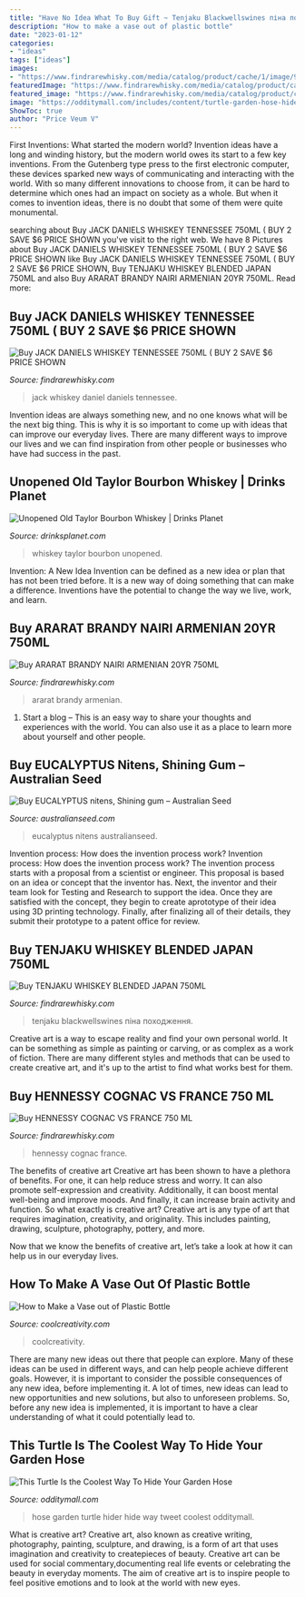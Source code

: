 ```yaml
---
title: "Have No Idea What To Buy Gift ~ Tenjaku Blackwellswines піна походження"
description: "How to make a vase out of plastic bottle"
date: "2023-01-12"
categories:
- "ideas"
tags: ["ideas"]
images:
- "https://www.findrarewhisky.com/media/catalog/product/cache/1/image/9df78eab33525d08d6e5fb8d27136e95/d/s/dsc_3357_1.jpg"
featuredImage: "https://www.findrarewhisky.com/media/catalog/product/cache/1/image/9df78eab33525d08d6e5fb8d27136e95/d/s/dsc_3357_1.jpg"
featured_image: "https://www.findrarewhisky.com/media/catalog/product/cache/1/image/9df78eab33525d08d6e5fb8d27136e95/d/s/dsc_0882_1.jpg"
image: "https://odditymall.com/includes/content/turtle-garden-hose-hider-0.jpg"
ShowToc: true
author: "Price Veum V"
---
```



First Inventions: What started the modern world?
Invention ideas have a long and winding history, but the modern world owes its start to a few key inventions. From the Gutenberg type press to the first electronic computer, these devices sparked new ways of communicating and interacting with the world. With so many different innovations to choose from, it can be hard to determine which ones had an impact on society as a whole. But when it comes to invention ideas, there is no doubt that some of them were quite monumental.

	

		
searching about Buy JACK DANIELS WHISKEY TENNESSEE 750ML ( BUY 2 SAVE $6 PRICE SHOWN you've visit to the right web. We have 8 Pictures about Buy JACK DANIELS WHISKEY TENNESSEE 750ML ( BUY 2 SAVE $6 PRICE SHOWN like Buy JACK DANIELS WHISKEY TENNESSEE 750ML ( BUY 2 SAVE $6 PRICE SHOWN, Buy TENJAKU WHISKEY BLENDED JAPAN 750ML and also Buy ARARAT BRANDY NAIRI ARMENIAN 20YR 750ML. Read more:
		
    
## Buy JACK DANIELS WHISKEY TENNESSEE 750ML ( BUY 2 SAVE $6 PRICE SHOWN

<img loading=lazy src="https://www.findrarewhisky.com/media/catalog/product/cache/1/image/9df78eab33525d08d6e5fb8d27136e95/d/s/dsc_3357_1.jpg" onerror="this.onerror=null;this.src='https://tse2.mm.bing.net/th?id=OIP.CNk5MunuOCYK36WNQKvtFgHaLH&amp;pid=15.1';" alt="Buy JACK DANIELS WHISKEY TENNESSEE 750ML ( BUY 2 SAVE $6 PRICE SHOWN">

_Source: findrarewhisky.com_

>jack whiskey daniel daniels tennessee. 

	

Invention ideas are always something new, and no one knows what will be the next big thing. This is why it is so important to come up with ideas that can improve our everyday lives. There are many different ways to improve our lives and we can find inspiration from other people or businesses who have had success in the past.

    
## Unopened Old Taylor Bourbon Whiskey | Drinks Planet

<img loading=lazy src="https://decg5lu73tfmh.cloudfront.net/drinksplanet.com/images/fbfiles/images/image-aa7ffbaacc0c0ed4deb4244c80a82ef2_v_1464543005.jpg" onerror="this.onerror=null;this.src='https://tse3.mm.bing.net/th?id=OIP.W875oSlCY3aNpHyD6L4jwwHaJ4&amp;pid=15.1';" alt="Unopened Old Taylor Bourbon Whiskey | Drinks Planet">

_Source: drinksplanet.com_

>whiskey taylor bourbon unopened. 

	

Invention: A New Idea
Invention can be defined as a new idea or plan that has not been tried before. It is a new way of doing something that can make a difference. Inventions have the potential to change the way we live, work, and learn.

    
## Buy ARARAT BRANDY NAIRI ARMENIAN 20YR 750ML

<img loading=lazy src="https://www.findrarewhisky.com/media/catalog/product/cache/1/image/9df78eab33525d08d6e5fb8d27136e95/d/s/dsc_0882_1.jpg" onerror="this.onerror=null;this.src='https://tse3.mm.bing.net/th?id=OIP.eOxk2v1RW0mtwOtjp__ccwHaKZ&amp;pid=15.1';" alt="Buy ARARAT BRANDY NAIRI ARMENIAN 20YR 750ML">

_Source: findrarewhisky.com_

>ararat brandy armenian. 

	

1. Start a blog – This is an easy way to share your thoughts and experiences with the world. You can also use it as a place to learn more about yourself and other people.

    
## Buy EUCALYPTUS Nitens, Shining Gum – Australian Seed

<img loading=lazy src="http://www.australianseed.com/persistent/catalogue_images/products/eucalyptus-nitens-1.jpg" onerror="this.onerror=null;this.src='https://tse2.mm.bing.net/th?id=OIP.j0L8zACFR9TWnPwgGx5bjQHaHa&amp;pid=15.1';" alt="Buy EUCALYPTUS nitens, Shining gum – Australian Seed">

_Source: australianseed.com_

>eucalyptus nitens australianseed. 

	

Invention process: How does the invention process work?
Invention process: How does the invention process work?
The invention process starts with a proposal from a scientist or engineer. This proposal is based on an idea or concept that the inventor has. Next, the inventor and their team look for Testing and Research to support the idea. Once they are satisfied with the concept, they begin to create aprototype of their idea using 3D printing technology. Finally, after finalizing all of their details, they submit their prototype to a patent office for review.

    
## Buy TENJAKU WHISKEY BLENDED JAPAN 750ML

<img loading=lazy src="https://www.findrarewhisky.com/media/catalog/product/cache/1/image/9df78eab33525d08d6e5fb8d27136e95/d/c/dcd.jpg" onerror="this.onerror=null;this.src='https://tse2.mm.bing.net/th?id=OIP.sPiQ3VBs4E9X2uHZp5icngHaKR&amp;pid=15.1';" alt="Buy TENJAKU WHISKEY BLENDED JAPAN 750ML">

_Source: findrarewhisky.com_

>tenjaku blackwellswines піна походження. 

	

Creative art is a way to escape reality and find your own personal world. It can be something as simple as painting or carving, or as complex as a work of fiction. There are many different styles and methods that can be used to create creative art, and it's up to the artist to find what works best for them.

    
## Buy HENNESSY COGNAC VS FRANCE 750 ML

<img loading=lazy src="https://www.findrarewhisky.com/media/catalog/product/cache/1/image/9df78eab33525d08d6e5fb8d27136e95/d/s/dsc_1153_2_1.jpg" onerror="this.onerror=null;this.src='https://tse2.mm.bing.net/th?id=OIP.Oghtr0MtMZOJ6IxVLCTB4QHaLH&amp;pid=15.1';" alt="Buy HENNESSY COGNAC VS FRANCE 750 ML">

_Source: findrarewhisky.com_

>hennessy cognac france. 

	

The benefits of creative art
Creative art has been shown to have a plethora of benefits. For one, it can help reduce stress and worry. It can also promote self-expression and creativity. Additionally, it can boost mental well-being and improve moods. And finally, it can increase brain activity and function.
So what exactly is creative art? Creative art is any type of art that requires imagination, creativity, and originality. This includes painting, drawing, sculpture, photography, pottery, and more.

Now that we know the benefits of creative art, let’s take a look at how it can help us in our everyday lives.

    
## How To Make A Vase Out Of Plastic Bottle

<img loading=lazy src="https://coolcreativity.com/wp-content/uploads/2014/05/Plastic-Bottle-To-Vase.png" onerror="this.onerror=null;this.src='https://tse2.mm.bing.net/th?id=OIP.YRuCLtybZEP78rT9nNaBNwHaHa&amp;pid=15.1';" alt="How to Make a Vase out of Plastic Bottle">

_Source: coolcreativity.com_

>coolcreativity. 

	

There are many new ideas out there that people can explore. Many of these ideas can be used in different ways, and can help people achieve different goals. However, it is important to consider the possible consequences of any new idea, before implementing it. A lot of times, new ideas can lead to new opportunities and new solutions, but also to unforeseen problems. So, before any new idea is implemented, it is important to have a clear understanding of what it could potentially lead to.

    
## This Turtle Is The Coolest Way To Hide Your Garden Hose

<img loading=lazy src="https://odditymall.com/includes/content/turtle-garden-hose-hider-0.jpg" onerror="this.onerror=null;this.src='https://tse4.mm.bing.net/th?id=OIP.GjIHnY-lMUWknnREWMCrvAHaGv&amp;pid=15.1';" alt="This Turtle Is the Coolest Way To Hide Your Garden Hose">

_Source: odditymall.com_

>hose garden turtle hider hide way tweet coolest odditymall. 

	

What is creative art?
Creative art, also known as creative writing, photography, painting, sculpture, and drawing, is a form of art that uses imagination and creativity to createpieces of beauty. Creative art can be used for social commentary,documenting real life events or celebrating the beauty in everyday moments. The aim of creative art is to inspire people to feel positive emotions and to look at the world with new eyes.

